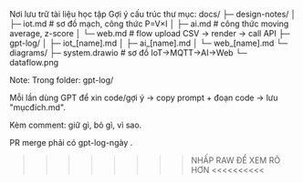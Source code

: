 Nơi lưu trữ tài liệu học tập
Gợi ý cấu trúc thư mục:
docs/
├─ design-notes/
│  ├─ iot.md           # sơ đồ mạch, công thức P=V×I
│  ├─ ai.md            # công thức moving average, z-score
│  └─ web.md           # flow upload CSV → render → call API
├─ gpt-log/
│  ├─ iot_[name].md
│  ├─ ai_[name].md
│  └─ web_[name].md
└─ diagrams/
   ├─ system.drawio    # sơ đồ IoT→MQTT→AI→Web
   └─ dataflow.png

Note: 
Trong folder: gpt-log/

Mỗi lần dùng GPT để xin code/gợi ý → copy prompt + đoạn code → lưu "mụcđích.md".

Kèm comment: giữ gì, bỏ gì, vì sao.

PR merge phải có gpt-log-ngày .
>>>>>>>> NHẤP RAW ĐỂ XEM RÕ HƠN <<<<<<<<<<
